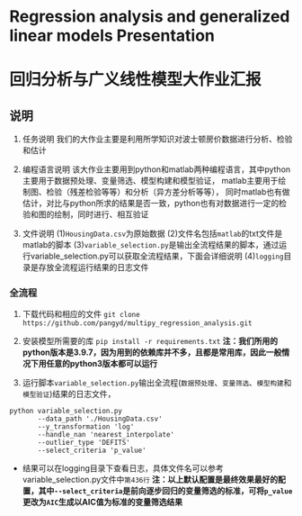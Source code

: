 # Regression analysis and generalized linear models Presentation
# 回归分析与广义线性模型大作业汇报


## 说明
1. 任务说明
我们的大作业主要是利用所学知识对波士顿房价数据进行分析、检验和估计

2. 编程语言说明
该大作业主要用到python和matlab两种编程语言，其中python主要用于数据预处理、变量筛选、模型构建和模型验证， matlab主要用于绘制图、检验（残差检验等等）和分析（异方差分析等等），
同时matlab也有做估计，对比与python所求的结果是否一致，python也有对数据进行一定的检验和图的绘制，同时进行、相互验证

3. 文件说明
(1)`HousingData.csv`为原始数据
(2)文件名包括`matlab`的txt文件是matlab的脚本
(3)`variable_selection.py`是输出全流程结果的脚本，通过运行variable_selection.py可以获取全流程结果，下面会详细说明
(4)`logging`目录是存放全流程运行结果的日志文件


### 全流程
1. 下载代码和相应的文件
`git clone https://github.com/pangyd/multipy_regression_analysis.git`

2. 安装模型所需要的库
`pip install -r requirements.txt`
**注：我们所用的python版本是3.9.7，因为用到的依赖库并不多，且都是常用库，因此一般情况下用任意的python3版本都可以运行**

3. 运行脚本`variable_selection.py`输出全流程(`数据预处理`、`变量筛选`、`模型构建`和`模型验证`)结果的日志文件，
```shell
python variable_selection.py
       --data_path './HousingData.csv'
       --y_transformation 'log'
       --handle_nan 'nearest_interpolate'
       --outlier_type 'DEFITS'
       --select_criteria 'p_value'
```
- 结果可以在logging目录下查看日志，具体文件名可以参考variable_selection.py文件中`第436行`
**注：以上默认配置是最终效果最好的配置，其中`--select_criteria`是前向逐步回归的变量筛选的标准，可将`p_value`更改为`AIC`生成以AIC值为标准的变量筛选结果**